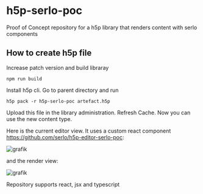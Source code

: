 # h5p-serlo-poc

Proof of Concept repository for a h5p library that renders content with serlo components

## How to create h5p file

Increase patch version and build libraray

```
npm run build
```

Install h5p cli. Go to parent directory and run

```
h5p pack -r h5p-serlo-poc artefact.h5p
```

Upload this file in the library administration. Refresh Cache. Now you can use the new content type.

Here is the current editor view. It uses a custom react component https://github.com/serlo/h5p-editor-serlo-poc:

![grafik](https://user-images.githubusercontent.com/13507950/213204687-71cb8f5e-0b3a-4476-a156-cee31fa90b0c.png)

and the render view:

![grafik](https://user-images.githubusercontent.com/13507950/213204947-d1fe28c1-eb61-42e3-8a23-d543a34928c5.png)

Repository supports react, jsx and typescript
